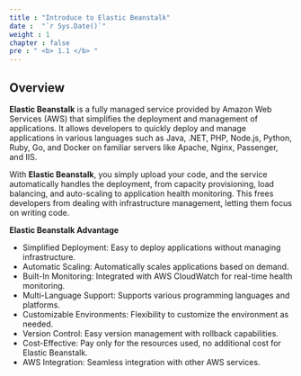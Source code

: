 ```yaml
---
title : "Introduce to Elastic Beanstalk"
date :  "`r Sys.Date()`" 
weight : 1
chapter : false
pre : " <b> 1.1 </b> "
---
```

## Overview 

**Elastic Beanstalk** is a fully managed service provided by Amazon Web Services (AWS) that simplifies the deployment and management of applications. It allows developers to quickly deploy and manage applications in various languages such as Java, .NET, PHP, Node.js, Python, Ruby, Go, and Docker on familiar servers like Apache, Nginx, Passenger, and IIS.

With **Elastic Beanstalk**, you simply upload your code, and the service automatically handles the deployment, from capacity provisioning, load balancing, and auto-scaling to application health monitoring. This frees developers from dealing with infrastructure management, letting them focus on writing code.

**Elastic Beanstalk Advantage**
- Simplified Deployment: Easy to deploy applications without managing infrastructure.
- Automatic Scaling: Automatically scales applications based on demand.
- Built-In Monitoring: Integrated with AWS CloudWatch for real-time health monitoring.
- Multi-Language Support: Supports various programming languages and platforms.
- Customizable Environments: Flexibility to customize the environment as needed.
- Version Control: Easy version management with rollback capabilities.
- Cost-Effective: Pay only for the resources used, no additional cost for Elastic Beanstalk.
- AWS Integration: Seamless integration with other AWS services.
  

